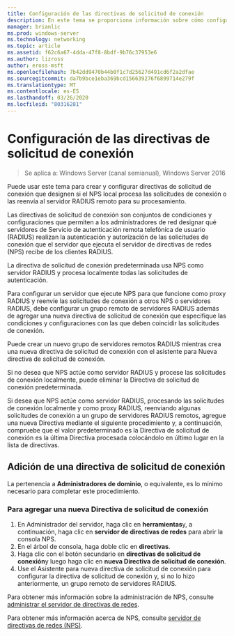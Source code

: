 ```yaml
---
title: Configuración de las directivas de solicitud de conexión
description: En este tema se proporciona información sobre cómo configurar directivas de solicitud de conexión en el servidor de directivas de redes en Windows Server 2016.
manager: brianlic
ms.prod: windows-server
ms.technology: networking
ms.topic: article
ms.assetid: f62c6a67-4dda-47f8-8bdf-9b76c37953e6
ms.author: lizross
author: eross-msft
ms.openlocfilehash: 7b42dd9470b44b0f1c7d25627d491cd6f2a2dfae
ms.sourcegitcommit: da7b9bce1eba369bcd156639276f6899714e279f
ms.translationtype: MT
ms.contentlocale: es-ES
ms.lasthandoff: 03/26/2020
ms.locfileid: "80316281"
---
```

# <a name="configure-connection-request-policies"></a>Configuración de las directivas de solicitud de conexión

>Se aplica a: Windows Server (canal semianual), Windows Server 2016

Puede usar este tema para crear y configurar directivas de solicitud de conexión que designen si el NPS local procesa las solicitudes de conexión o las reenvía al servidor RADIUS remoto para su procesamiento.

Las directivas de solicitud de conexión son conjuntos de condiciones y configuraciones que permiten a los administradores de red designar qué servidores de Servicio de autenticación remota telefónica de usuario (RADIUS) realizan la autenticación y autorización de las solicitudes de conexión que el servidor que ejecuta el servidor de directivas de redes \(NPS\) recibe de los clientes RADIUS.

La directiva de solicitud de conexión predeterminada usa NPS como servidor RADIUS y procesa localmente todas las solicitudes de autenticación.

Para configurar un servidor que ejecute NPS para que funcione como proxy RADIUS y reenvíe las solicitudes de conexión a otros NPS o servidores RADIUS, debe configurar un grupo remoto de servidores RADIUS además de agregar una nueva directiva de solicitud de conexión que especifique las condiciones y configuraciones con las que deben coincidir las solicitudes de conexión.

Puede crear un nuevo grupo de servidores remotos RADIUS mientras crea una nueva directiva de solicitud de conexión con el asistente para Nueva directiva de solicitud de conexión.

Si no desea que NPS actúe como servidor RADIUS y procese las solicitudes de conexión localmente, puede eliminar la Directiva de solicitud de conexión predeterminada.

Si desea que NPS actúe como servidor RADIUS, procesando las solicitudes de conexión localmente y como proxy RADIUS, reenviando algunas solicitudes de conexión a un grupo de servidores RADIUS remotos, agregue una nueva Directiva mediante el siguiente procedimiento y, a continuación, compruebe que el valor predeterminado es la Directiva de solicitud de conexión es la última Directiva procesada colocándolo en último lugar en la lista de directivas.

## <a name="add-a-connection-request-policy"></a>Adición de una directiva de solicitud de conexión

La pertenencia a **Administradores de dominio**, o equivalente, es lo mínimo necesario para completar este procedimiento.

### <a name="to-add-a-new-connection-request-policy"></a>Para agregar una nueva Directiva de solicitud de conexión 

1. En Administrador del servidor, haga clic en **herramientas**y, a continuación, haga clic en **servidor de directivas de redes** para abrir la consola NPS. 
2. En el árbol de consola, haga doble clic en **directivas**.
3. Haga clic con el botón secundario en **directivas de solicitud de conexión**y luego haga clic en **nueva Directiva de solicitud de conexión**.
4. Use el Asistente para nueva directiva de solicitud de conexión para configurar la directiva de solicitud de conexión y, si no lo hizo anteriormente, un grupo remoto de servidores RADIUS.


Para obtener más información sobre la administración de NPS, consulte [administrar el servidor de directivas de redes](nps-manage-top.md).

Para obtener más información acerca de NPS, consulte [servidor de directivas de redes (NPS)](nps-top.md).


